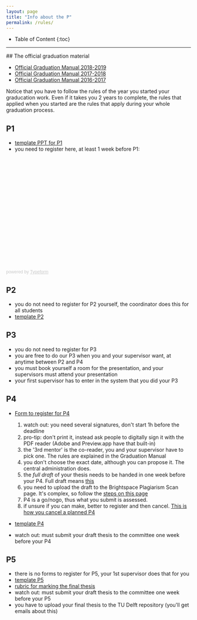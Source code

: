 ```yaml
---
layout: page
title: "Info about the P"
permalink: /rules/
---
```


<div class="box" markdown="1"> 

* Table of Content
{:toc}

</div>

- - -

<section id="gradmanual">
</section>
## The official graduation material

- [Official Graduation Manual 2018-2019](GraduationManualGeomatics2018-2019.pdf)
- [Official Graduation Manual 2017-2018](GraduationManualGeomatics2017-2018.pdf)
- [Official Graduation Manual 2016-2017](GraduationManualGeomatics2016-2017F161216.pdf)
   
Notice that you have to follow the rules of the year you started your graducation work.
Even if it takes you 2 years to complete, the rules that applied when you started are the rules that apply during your whole graduation process.


## P1

- [template PPT for P1](../templates/#p1)
- you need to register here, at least 1 week before P1:


<div class="typeform-widget" data-url="https://hugol.typeform.com/to/OL3VGX" style="width: 100%; height: 300px;"></div> <script> (function() { var qs,js,q,s,d=document, gi=d.getElementById, ce=d.createElement, gt=d.getElementsByTagName, id="typef_orm", b="https://embed.typeform.com/"; if(!gi.call(d,id)) { js=ce.call(d,"script"); js.id=id; js.src=b+"embed.js"; q=gt.call(d,"script")[0]; q.parentNode.insertBefore(js,q) } })() </script> <div style="font-family: Sans-Serif;font-size: 12px;color: #999;opacity: 0.5; padding-top: 5px;"> powered by <a href="https://admin.typeform.com/signup?utm_campaign=hve5tZ&utm_source=typeform.com-2610075-Basic&utm_medium=typeform&utm_content=typeform-embedded-poweredbytypeform&utm_term=EN" style="color: #999" target="_blank">Typeform</a> </div>


## P2

- you do not need to register for P2 yourself, the coordinator does this for all students
- [template P2](../templates/#p2)

## P3

- you do not need to register for P3
- you are free to do our P3 when you and your supervisor want, at anytime between P2 and P4
- you must book yourself a room for the presentation, and your supervisors must attend your presentation
- your first supervisor has to enter in the system that you did your P3

## P4

- [Form to register for P4](https://www.tudelft.nl/en/student/faculties/a-be-student-portal/education/forms/) 
  
  1. watch out: you need several signatures, don't start 1h before the deadline
  1. pro-tip: don't print it, instead ask people to digitally sign it with the PDF reader (Adobe and Preview.app have that built-in)
  1. the '3rd mentor' is the co-reader, you and your supervisor have to pick one. The rules are explained in the Graduation Manual
  1. you don't choose the exact date, although you can propose it. The central administration does.
  1. the *full draft* of your thesis needs to be handed in one week before your P4. Full draft means [this](https://3d.bk.tudelft.nl/courses/geo2020/faq/#what-is-a-complete-draft-at-p4)
  1. you need to upload the draft to the Brightspace Plagiarism Scan page. It's complex, so follow the [steps on this page](../plagiarism)
  1. P4 is a go/nogo, thus what you submit is assessed.
  1. if unsure if you can make, better to register and then cancel. [This is how you cancel a planned P4](../faq/#withdrawing-from-p4)

- [template P4](../templates/#p4p5)
- watch out: must submit your draft thesis to the committee one week before your P4

## P5

- there is no forms to register for P5, your 1st supervisor does that for you
- [template P5](../templates/#p4p5)
- [rubric for marking the final thesis](../rubric/)
- watch out: must submit your draft thesis to the committee one week before your P5
- you have to upload your final thesis to the TU Delft repository (you'll get emails about this)

